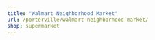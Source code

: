 ```yaml
---
title: "Walmart Neighborhood Market"
url: /porterville/walmart-neighborhood-market/
shop: supermarket
---
```

